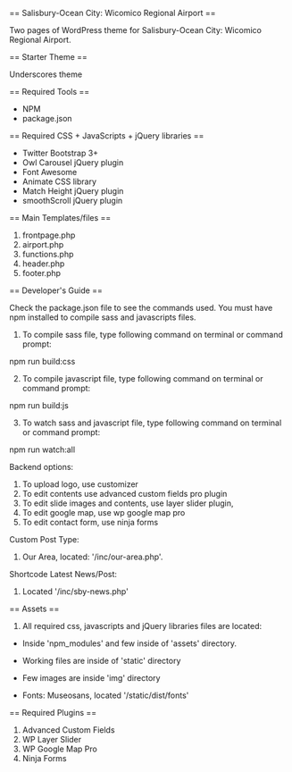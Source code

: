 == Salisbury-Ocean City: Wicomico Regional Airport ==

Two pages of WordPress theme for Salisbury-Ocean City: Wicomico Regional Airport.

== Starter Theme ==

Underscores theme

== Required Tools ==

* NPM
* package.json

== Required CSS + JavaScripts + jQuery libraries ==

* Twitter Bootstrap 3+
* Owl Carousel jQuery plugin
* Font Awesome
* Animate CSS library
* Match Height jQuery plugin
* smoothScroll jQuery plugin


== Main Templates/files ==

1. frontpage.php
2. airport.php
3. functions.php
4. header.php
5. footer.php

== Developer's Guide ==

Check the package.json file to see the commands used. You must have npm installed to compile sass and javascripts files.

1. To compile sass file, type following command on terminal or command prompt:

npm run build:css

2. To compile javascript file, type following command on terminal or command prompt:

npm run build:js

3. To watch sass and javascript file, type following command on terminal or command prompt:

npm run watch:all


Backend options:

1. To upload logo, use customizer
2. To edit contents use advanced custom fields pro plugin
3. To edit slide images and contents, use layer slider plugin,
4. To edit google map, use wp google map pro
5. To edit contact form, use ninja forms


Custom Post Type:

1. Our Area, located: '/inc/our-area.php'.

Shortcode Latest News/Post: 

1. Located '/inc/sby-news.php'

== Assets ==

1. All required css, javascripts and jQuery libraries files are located:

* Inside 'npm_modules' and few inside of 'assets' directory.

* Working files are inside of 'static' directory

* Few images are inside 'img' directory

* Fonts: Museosans, located '/static/dist/fonts'


== Required Plugins ==

1. Advanced Custom Fields
2. WP Layer Slider
3. WP Google Map Pro
4. Ninja Forms
